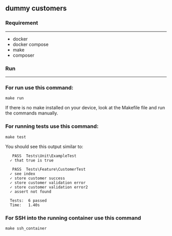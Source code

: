 ## dummy customers


### Requirement

---

- docker
- docker compose
- make
- composer

### Run

---

### For **run** use this command:

`make run`

If there is no make installed on your device, look at the Makefile file and run the commands manually.
### For running **tests** use this command:

`make test`

You should see this output similar to:
```shell
   PASS  Tests\Unit\ExampleTest
  ✓ that true is true

   PASS  Tests\Feature\CustomerTest
  ✓ see index
  ✓ store customer success
  ✓ store customer validation error
  ✓ store customer validation error2
  ✓ assert not found

  Tests:  6 passed
  Time:   1.40s
```
### For SSH into the running container use this command

`make ssh_container`
